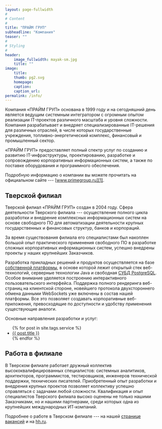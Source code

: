 ```yaml
---
layout: page-fullwidth
#
# Content
#
title: "ПРАЙМ ГРУП"
subheadline: "Компания"
teaser: ""
#
# Styling
#
header: 
    image_fullwidth: mayak-sm.jpg
    title: ""
image:
    title:
    thumb: pg2.svg
    homepage:
    caption:
    caption_url:
permalink: /info/
---
```

Компания «ПРАЙМ ГРУП» основана в 1999 году и на сегодняшний день является ведущим системным интегратором с огромным опытом реализации IT-проектов различного масштаба и уровня сложности. Компания разрабатывает и внедряет специализированные IT-решения для различных отраслей, в числе которых государственные учреждения, топливно-энергетический комплекс, финансовый и промышленный сектор.

«ПРАЙМ ГРУП» предоставляет полный спектр услуг по созданию и развитию IT-инфраструктуры, проектированию, разработке и сопровождению корпоративных информационных систем, а также по поставке оборудования и программного обеспечения.

Подробную информацию о компании вы можете прочитать на официальном сайте --- [www.primegroup.ru][1].

## Тверской филиал

Тверской филиал «ПРАЙМ ГРУП» создан в 2004 году. Сфера деятельности Тверского филиала --- осуществление полного цикла разработки и внедрение комплексных информационных систем на основе свободного ПО для автоматизации деятельности крупных государственных и финансовых структур, банков и корпораций.

За время существования филиала его специалистами был накоплен большой опыт практического применения свободного ПО в разработке сложных корпоративных информационных систем, успешно внедрены проекты у наших крупнейших Заказчиков.

Разработка прикладных решений и продуктов осуществляется на базе [собственной платформы][2], в основе которой лежит открытый стек веб-технологий, серверные технологии Java и свободная [СУБД PostgreSQL][3]. Особое внимание уделяется построению интерактивного пользовательского интерфейса. Поддержка полного рендеринга веб-страниц на клиентской стороне, новейшего протокола двухстороннего обмена данными WebSockets уже включены в состав нашей платформы. Все это позволяет создавать корпоративные веб-приложения, превосходящие по доступности и удобству применения существующие аналоги.

Основные направления разработки и услуг:

<ul>
    {% for post in site.tags.service %}
    <li><a href="{{ site.url }}{{ post.url }}">{{ post.title }}</a></li>
    {% endfor %}
</ul>

## Работа в филиале

В Тверском филиале работает дружный коллектив высококвалифицированных специалистов: системных аналитиков, архитекторов, программистов, тестировщиков, инженеров технической поддержки, технических писателей. Приобретенный опыт разработки и внедрения крупных проектов позволяет коллективу успешно справляться с задачами любой сложности.
Квалификация и опыт специалистов Тверского филиала высоко оценены не только нашими Заказчиками, но и нашими партнерами, среди которых одна из крупнейших международных ИТ-компаний. 

Подробнее о работе в Тверском филиале --- на нашей [странице вакансий][5] и на [hh.ru][4].
  
 [1]: http://www.primegroup.ru
 [2]: /platform/
 [3]: /postgresql/
 [4]: http://tver.hh.ru/employer/56181
 [5]: /job/
 [6]: #
 [7]: #
 [8]: #
 [9]: #
 [10]: #
